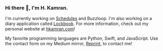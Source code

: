 ### Hi there 👋, I'm H. Kamran.

I'm currently working on [Schedules](https://github.com/hkamran80/schedules) and Buzzloop. I'm also working on a diary application called [Lockbook](https://github.com/hkamran80/lockbook). For more information, check out my personal website at [hkamran.com](https://hkamran.com)!

My favorite programming languages are Python, Swift, and JavaScript. Use the contact form on my Medium mirror, [Reprint](https://reprint.hkamran.com), to contact me!

<!--
**hkamran80/hkamran80** is a ✨ _special_ ✨ repository because its `README.md` (this file) appears on your GitHub profile.

Here are some ideas to get you started:

- 🔭 I’m currently working on ...
- 🌱 I’m currently learning ...
- 👯 I’m looking to collaborate on ...
- 🤔 I’m looking for help with ...
- 💬 Ask me about ...
- 📫 How to reach me: ...
- 😄 Pronouns: ...
- ⚡ Fun fact: ...
-->

